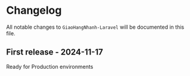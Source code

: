 # Changelog

All notable changes to `GiaoHangNhanh-Laravel` will be documented in this file.

## First release - 2024-11-17

Ready for Production environments
